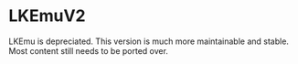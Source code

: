 # LKEmuV2
LKEmu is depreciated.  This version is much more maintainable and stable. Most content still needs to be ported over.
